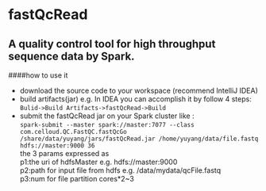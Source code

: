 fastQcRead
===
A quality control tool for high throughput sequence data by Spark.
---
####how to use it
* download the source code to your workspace (recommend IntelliJ IDEA)
* build artifacts(jar) e.g. In IDEA you can accomplish it by follow 4 steps:<br> `Bulid->Build Artifacts->fastQcRead->Build`
* submit the fastQcRead jar on your Spark cluster like :<br>
`spark-submit --master spark://master:7077 --class com.celloud.QC.FastQC.fastQcGo /share/data/yuyang/jars/fastQcRead.jar /home/yuyang/data/file.fastq hdfs://master:9000 36` <br>the 3 params expressed as <br>
p1:the uri of hdfsMaster e.g. hdfs://master:9000<br>
p2:path for input file from hdfs e.g. /data/mydata/qcFile.fastq<br>
p3:num for file partition  cores*2~3<br>
